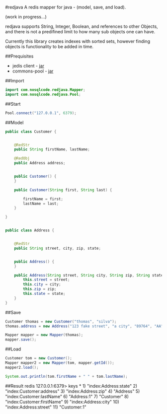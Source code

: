 #redjava
A redis mapper for java - (model, save, and load).

(work in progress...)

redjava supports String, Integer, Boolean, and references to other Objects,
and there is not a predifined limit to how many sub objects one can have.

Currently this library creates indexes with sorted sets,
however finding objects is functionality to be added in time.


##Prequisites
* jedis client - [jar](https://github.com/xetorthio/jedis/archive/master.zip)
* commons-pool - [jar](http://apache.mirrors.tds.net//commons/pool/binaries/commons-pool-1.6-bin.zip)


##Import
```java
import com.nosqlcode.redjava.Mapper;
import com.nosqlcode.redjava.Pool;
```


##Start
```java
Pool.connect("127.0.0.1", 6379);
```


##Model
```java
public class Customer {


    @RedStr
    public String firstName, lastName;

    @RedObj
    public Address address;


    public Customer() {
    }

    public Customer(String first, String last) {

        firstName = first;
        lastName = last;
    }

}


public class Address {


    @RedStr
    public String street, city, zip, state;


    public Address() {
    }

    public Address(String street, String city, String zip, String state) {
        this.street = street;
        this.city = city;
        this.zip = zip;
        this.state = state;
    }
}
```


##Save
```java
Customer thomas = new Customer("thomas", "silva");
thomas.address = new Address("123 fake street", "a city", "89764", "AA");

Mapper mapper = new Mapper(thomas);
mapper.save();
```


##Load
```java
Customer tom = new Customer();
Mapper mapper2 = new Mapper(tom, mapper.getId());
mapper2.load();

System.out.println(tom.firstName + " " + tom.lastName);
```


##Result
    redis 127.0.0.1:6379> keys *
     1) "index:Address:state"
     2) "index:Customer:address"
     3) "index:Address:zip"
     4) "Address"
     5) "index:Customer:lastName"
     6) "Address:1"
     7) "Customer"
     8) "index:Customer:firstName"
     9) "index:Address:city"
    10) "index:Address:street"
    11) "Customer:1"